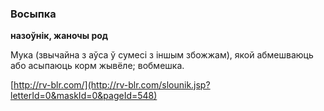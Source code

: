 ### Восыпка
**назоўнік, жаночы род**

Мука (звычайна з аўса ў сумесі з іншым збожжам), якой абмешваюць або асыпаюць корм жывёле; вобмешка.

<a rel="author">[http://rv-blr.com/](http://rv-blr.com/slounik.jsp?letterId=0&maskId=0&pageId=548)</a>
